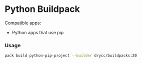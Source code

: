 # Python Buildpack

Compatible apps:
- Python apps that use pip

### Usage

```bash
pack build python-pip-project --builder drycc/buildpacks:20
```